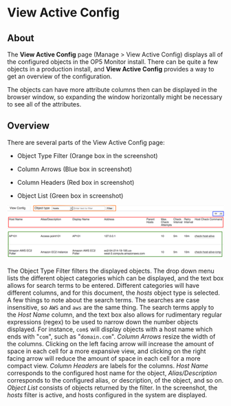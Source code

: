 # View Active Config

## About

The **View Active Config** page (Manage \> View Active Config) displays all of the configured objects in the OP5 Monitor install. There can be quite a few objects in a production install, and **View Active Config** provides a way to get an overview of the configuration.

The objects can have more attribute columns then can be displayed in the browser window, so expanding the window horizontally might be necessary to see all of the attributes.

## Overview

There are several parts of the View Active Config page:

- Object Type Filter (Orange box in the screenshot)

- Column Arrows (Blue box in screenshot)

- Column Headers (Red box in screenshot)

- Object List (Green box in screenshot)

![](images/23792660/23793026.png)

The Object Type Filter filters the displayed objects. The drop down menu lists the different object categories which can be displayed, and the text box allows for search terms to be entered. Different categories will have different columns, and for this document, the *hosts* object type is selected.
A few things to note about the search terms. The searches are case insensitive, so `AWS` and `aws` are the same thing. The search terms apply to the *Host Name* column, and the text box also allows for rudimentary regular expressions (regex) to be used to narrow down the number objects displayed. For instance, `com$` will display objects with a host name which ends with "`com`", such as "`domain.com`".
*Column Arrows* resize the width of the columns. Clicking on the left facing arrow will increase the amount of space in each cell for a more expansive view, and clicking on the right facing arrow will reduce the amount of space in each cell for a more compact view.
*Column Headers* are labels for the columns. *Host Name* corresponds to the configured host name for the object, *Alias/Description* corresponds to the configured alias, or description, of the object, and so on.
*Object List* consists of objects returned by the filter. In the screenshot, the *hosts* filter is active, and hosts configured in the system are displayed.
